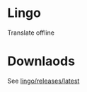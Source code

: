 # Lingo

Translate offline

# Downlaods

See [lingo/releases/latest](https://github.com/thewh1teagle/lingo/releases/latest)
